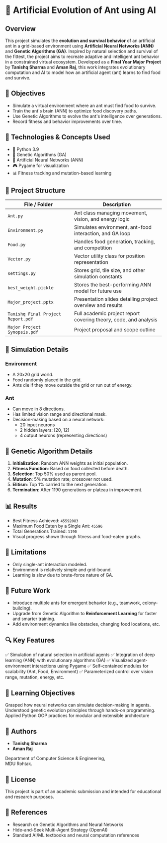 # 🐜 Artificial Evolution of Ant using AI

## Overview

This project simulates the **evolution and survival behavior** of an artificial ant in a grid-based environment using **Artificial Neural Networks (ANN)** and **Genetic Algorithms (GA)**. Inspired by natural selection and survival of the fittest, the project aims to recreate adaptive and intelligent ant behavior in a constrained virtual ecosystem.
Developed as a **Final Year Major Project** by **Tanishq Sharma** and **Aman Raj**, this work integrates evolutionary computation and AI to model how an artificial agent (ant) learns to find food and survive.

## 📌 Objectives

- Simulate a virtual environment where an ant must find food to survive.
- Train the ant's brain (ANN) to optimize food discovery paths.
- Use Genetic Algorithms to evolve the ant's intelligence over generations.
- Record fitness and behavior improvements over time.
  
## 🧠 Technologies & Concepts Used

- 🐍 Python 3.9
- 🧬 Genetic Algorithms (GA)
- 🧠 Artificial Neural Networks (ANN)
- 🎮 Pygame for visualization
- 📊 Fitness tracking and mutation-based learning

## 📁 Project Structure

| File / Folder            | Description                                                  |
|-------------------------|--------------------------------------------------------------|
| `Ant.py`                | Ant class managing movement, vision, and energy logic        |
| `Environment.py`        | Simulates environment, ant-food interaction, and GA loop     |
| `Food.py`               | Handles food generation, tracking, and competition           |
| `Vector.py`             | Vector utility class for position representation             |
| `settings.py`           | Stores grid, tile size, and other simulation constants       |
| `best_weight.pickle`    | Stores the best-performing ANN model for future use          |
| `Major_project.pptx`    | Presentation slides detailing project overview and results   |
| `Tanishq Final Project Report.pdf` | Full academic project report covering theory, code, and analysis |
| `Major Project Synopsis.pdf` | Project proposal and scope outline                      |

## 🧪 Simulation Details

### Environment
- A 20x20 grid world.
- Food randomly placed in the grid.
- Ants die if they move outside the grid or run out of energy.

### Ant
- Can move in 8 directions.
- Has limited vision range and directional mask.
- Decision-making based on a neural network:
  - 20 input neurons
  - 2 hidden layers: [20, 12]
  - 4 output neurons (representing directions)

## 🧬 Genetic Algorithm Details

1. **Initialization**: Random ANN weights as initial population.
2. **Fitness Function**: Based on food collected before death.
3. **Selection**: Top 50% used as parent pool.
4. **Mutation**: 5% mutation rate; crossover not used.
5. **Elitism**: Top 1% carried to the next generation.
6. **Termination**: After 1190 generations or plateau in improvement.

## 📊 Results

- Best Fitness Achieved: `45592083`
- Maximum Food Eaten by a Single Ant: `45596`
- Total Generations Trained: `1190`
- Visual progress shown through fitness and food-eaten graphs.

## 🚧 Limitations

- Only single-ant interaction modeled.
- Environment is relatively simple and grid-bound.
- Learning is slow due to brute-force nature of GA.

## 🚀 Future Work

- Introduce multiple ants for emergent behavior (e.g., teamwork, colony-building).
- Upgrade from Genetic Algorithm to **Reinforcement Learning** for faster and smarter training.
- Add environment dynamics like obstacles, changing food locations, etc.

## 🔍 Key Features
✅ Simulation of natural selection in artificial agents
✅ Integration of deep learning (ANN) with evolutionary algorithms (GA)
✅ Visualized agent-environment interactions using Pygame
✅ Self-contained modules for scalability (Ant, Food, Environment)
✅ Parameterized control over vision range, mutation, energy, etc.

## 🎯 Learning Objectives
Grasped how neural networks can simulate decision-making in agents.
Understood genetic evolution principles through hands-on programming.
Applied Python OOP practices for modular and extensible architecture

## 🧾 Authors

- **Tanishq Sharma** 
- **Aman Raj** 

Department of Computer Science & Engineering,  
MDU Rohtak.

## 📜 License

This project is part of an academic submission and intended for educational and research purposes.

## 🔗 References

- Research on Genetic Algorithms and Neural Networks
- Hide-and-Seek Multi-Agent Strategy (OpenAI)
- Standard AI/ML textbooks and neural computation references

